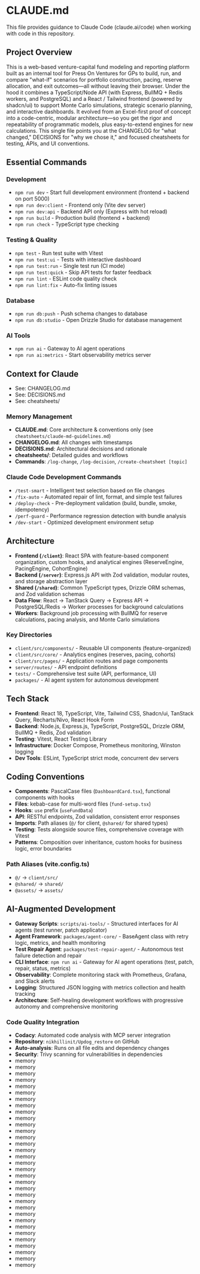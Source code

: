 # CLAUDE.md

This file provides guidance to Claude Code (claude.ai/code) when working with code in this repository.

## Project Overview  
This is a web-based venture-capital fund modeling and reporting platform built as an internal tool for Press On Ventures for GPs to build, run, and compare "what-if" scenarios for portfolio construction, pacing, reserve allocation, and exit outcomes—all without leaving their browser. Under the hood it combines a TypeScript/Node API (with Express, BullMQ + Redis workers, and PostgreSQL) and a React / Tailwind frontend (powered by shadcn/ui) to support Monte Carlo simulations, strategic scenario planning, and interactive dashboards. It evolved from an Excel-first proof of concept into a code-centric, modular architecture—so you get the rigor and repeatability of programmatic models, plus easy-to-extend engines for new calculations. This single file points you at the CHANGELOG for "what changed," DECISIONS for "why we chose it," and focused cheatsheets for testing, APIs, and UI conventions.

## Essential Commands

### Development
- `npm run dev` - Start full development environment (frontend + backend on port 5000)
- `npm run dev:client` - Frontend only (Vite dev server)
- `npm run dev:api` - Backend API only (Express with hot reload)
- `npm run build` - Production build (frontend + backend)
- `npm run check` - TypeScript type checking

### Testing & Quality
- `npm test` - Run test suite with Vitest
- `npm run test:ui` - Tests with interactive dashboard  
- `npm run test:run` - Single test run (CI mode)
- `npm run test:quick` - Skip API tests for faster feedback
- `npm run lint` - ESLint code quality check
- `npm run lint:fix` - Auto-fix linting issues

### Database
- `npm run db:push` - Push schema changes to database
- `npm run db:studio` - Open Drizzle Studio for database management

### AI Tools
- `npm run ai` - Gateway to AI agent operations
- `npm run ai:metrics` - Start observability metrics server

## Context for Claude  
- See: CHANGELOG.md  
- See: DECISIONS.md  
- See: cheatsheets/

### Memory Management
- **CLAUDE.md**: Core architecture & conventions only (see `cheatsheets/claude-md-guidelines.md`)
- **CHANGELOG.md**: All changes with timestamps
- **DECISIONS.md**: Architectural decisions and rationale
- **cheatsheets/**: Detailed guides and workflows
- **Commands**: `/log-change`, `/log-decision`, `/create-cheatsheet [topic]`

### Claude Code Development Commands
- `/test-smart` - Intelligent test selection based on file changes
- `/fix-auto` - Automated repair of lint, format, and simple test failures
- `/deploy-check` - Pre-deployment validation (build, bundle, smoke, idempotency)
- `/perf-guard` - Performance regression detection with bundle analysis
- `/dev-start` - Optimized development environment setup

## Architecture
- **Frontend (`/client`)**: React SPA with feature-based component organization, custom hooks, and analytical engines (ReserveEngine, PacingEngine, CohortEngine)
- **Backend (`/server`)**: Express.js API with Zod validation, modular routes, and storage abstraction layer
- **Shared (`/shared`)**: Common TypeScript types, Drizzle ORM schemas, and Zod validation schemas
- **Data Flow**: React → TanStack Query → Express API → PostgreSQL/Redis → Worker processes for background calculations
- **Workers**: Background job processing with BullMQ for reserve calculations, pacing analysis, and Monte Carlo simulations

### Key Directories
- `client/src/components/` - Reusable UI components (feature-organized)
- `client/src/core/` - Analytics engines (reserves, pacing, cohorts)
- `client/src/pages/` - Application routes and page components
- `server/routes/` - API endpoint definitions
- `tests/` - Comprehensive test suite (API, performance, UI)
- `packages/` - AI agent system for autonomous development

## Tech Stack
- **Frontend**: React 18, TypeScript, Vite, Tailwind CSS, Shadcn/ui, TanStack Query, Recharts/Nivo, React Hook Form
- **Backend**: Node.js, Express.js, TypeScript, PostgreSQL, Drizzle ORM, BullMQ + Redis, Zod validation
- **Testing**: Vitest, React Testing Library
- **Infrastructure**: Docker Compose, Prometheus monitoring, Winston logging
- **Dev Tools**: ESLint, TypeScript strict mode, concurrent dev servers

## Coding Conventions
- **Components**: PascalCase files (`DashboardCard.tsx`), functional components with hooks
- **Files**: kebab-case for multi-word files (`fund-setup.tsx`)
- **Hooks**: `use` prefix (`useFundData`)
- **API**: RESTful endpoints, Zod validation, consistent error responses
- **Imports**: Path aliases (`@/` for client, `@shared/` for shared types)
- **Testing**: Tests alongside source files, comprehensive coverage with Vitest
- **Patterns**: Composition over inheritance, custom hooks for business logic, error boundaries

### Path Aliases (vite.config.ts)
- `@/` → `client/src/`
- `@shared/` → `shared/`
- `@assets/` → `assets/`

## AI-Augmented Development
- **Gateway Scripts**: `scripts/ai-tools/` - Structured interfaces for AI agents (test runner, patch applicator)
- **Agent Framework**: `packages/agent-core/` - BaseAgent class with retry logic, metrics, and health monitoring
- **Test Repair Agent**: `packages/test-repair-agent/` - Autonomous test failure detection and repair
- **CLI Interface**: `npm run ai` - Gateway for AI agent operations (test, patch, repair, status, metrics)
- **Observability**: Complete monitoring stack with Prometheus, Grafana, and Slack alerts
- **Logging**: Structured JSON logging with metrics collection and health tracking
- **Architecture**: Self-healing development workflows with progressive autonomy and comprehensive monitoring

### Code Quality Integration
- **Codacy**: Automated code analysis with MCP server integration
- **Repository**: `nikhillinit/Updog_restore` on GitHub
- **Auto-analysis**: Runs on all file edits and dependency changes
- **Security**: Trivy scanning for vulnerabilities in dependencies
- memory
- memory
- memory
- memory
- memory
- memory
- memory
- memory
- memory
- memory
- memory
- memory
- memory
- memory
- memory
- memory
- memory
- memory
- memory
- memory
- memory
- memory
- memory
- memory
- memory
- memory
- memory
- memory
- memory
- memory
- memory
- memory
- memory